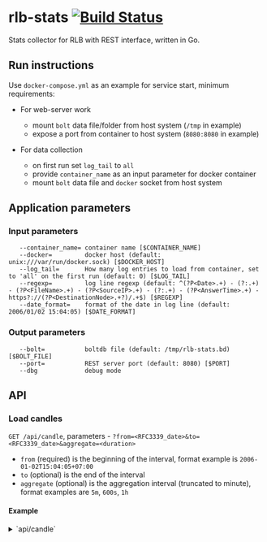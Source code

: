 # rlb-stats  [![Build Status](http://drone.umputun.com/api/badges/umputun/rlb-stats/status.svg)](http://drone.umputun.com/umputun/rlb-stats)

Stats collector for RLB with REST interface, written in Go.

## Run instructions

Use `docker-compose.yml` as an example for service start, minimum requirements:
 
 - For web-server work
     - mount `bolt` data file/folder from host system (`/tmp` in example)
     - expose a port from container to host system (`8080:8080` in example)
 
- For data collection
    - on first run set `log_tail` to `all`
    - provide `container_name` as an input parameter for docker container
    - mount `bolt` data file and `docker` socket from host system
    
    
## Application parameters

### Input parameters

       --container_name= container name [$CONTAINER_NAME]
       --docker=         docker host (default: unix:///var/run/docker.sock) [$DOCKER_HOST]
       --log_tail=       How many log entries to load from container, set to 'all' on the first run (default: 0) [$LOG_TAIL]
       --regexp=         log line regexp (default: ^(?P<Date>.+) - (?:.+) - (?P<FileName>.+) - (?P<SourceIP>.+) - (?:.+) - (?P<AnswerTime>.+) - https?://(?P<DestinationNode>.+?)/.+$) [$REGEXP]
       --date_format=    format of the date in log line (default: 2006/01/02 15:04:05) [$DATE_FORMAT]

### Output parameters

       --bolt=           boltdb file (default: /tmp/rlb-stats.bd) [$BOLT_FILE]
       --port=           REST server port (default: 8080) [$PORT]
       --dbg             debug mode
       
       
## API

### Load candles

`GET /api/candle`, parameters - `?from=<RFC3339_date>&to=<RFC3339_date>&aggregate=<duration>`

- `from` (required) is the beginning of the interval, format example is `2006-01-02T15:04:05+07:00`
- `to` (optional) is the end of the interval
- `aggregate` (optional) is the aggregation interval (truncated to minute), format examples are `5m`, `600s`, `1h`

#### Example

<details>
<summary>`api/candle`</summary>
    ```
        $ http GET http://localhost:8080/api/candle?from=2018-02-18T15:35:00-00:00&to=2018-02-18T15:38:00-00:00&aggregate=2m
        
        HTTP/1.1 200 OK
        Content-Type: application/json
        
        [
          {
            "Nodes": {
              "n6.radio-t.com": {
                "Volume": 1,
                "MinAnswerTime": 1,
                "MeanAnswerTime": 1,
                "MaxAnswerTime": 1,
                "Files": {
                  "rt_podcast585.mp3": 1
                }
              },
              "n7.radio-t.com": {
                "Volume": 1,
                "MinAnswerTime": 2,
                "MeanAnswerTime": 2,
                "MaxAnswerTime": 2,
                "Files": {
                  "rt_podcast584.mp3": 1,
                }
              },
              "all": {
                "Volume": 2,
                "MinAnswerTime": 1,
                "MeanAnswerTime": 1.5,
                "MaxAnswerTime": 2,
                "Files": {
                  "rt_podcast584.mp3": 1,
                  "rt_podcast585.mp3": 1
                }
              }
            },
            "StartMinute": "2018-02-18T15:35:00Z"
          },
          {
            "Nodes": {
              "n6.radio-t.com": {
                "Volume": 5,
                "MinAnswerTime": 1,
                "MeanAnswerTime": 1,
                "MaxAnswerTime": 1,
                "Files": {
                  "rt_podcast579.mp3": 1,
                  "rt_podcast581.mp3": 1,
                  "rt_podcast583.mp3": 1,
                  "rt_podcast584.mp3": 1,
                  "rt_podcast585.mp3": 1
                }
              },
              "all": {
                "Volume": 5,
                "MinAnswerTime": 1,
                "MeanAnswerTime": 1,
                "MaxAnswerTime": 1,
                "Files": {
                  "rt_podcast579.mp3": 1,
                  "rt_podcast581.mp3": 1,
                  "rt_podcast583.mp3": 1,
                  "rt_podcast584.mp3": 1,
                  "rt_podcast585.mp3": 1
                }
              }
            },
            "StartMinute": "2018-02-18T15:37:00Z"
          }
        ]
    ```
</details>

